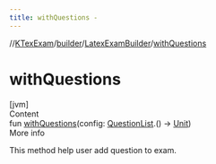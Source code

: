 ```yaml
---
title: withQuestions -
---
```

//[KTexExam](../../index.md)/[builder](../index.md)/[LatexExamBuilder](index.md)/[withQuestions](with-questions.md)



# withQuestions  
[jvm]  
Content  
fun [withQuestions](with-questions.md)(config: [QuestionList](../-question-list/index.md).() -> [Unit](https://kotlinlang.org/api/latest/jvm/stdlib/kotlin/-unit/index.html))  
More info  


This method help user add question to exam.

  



